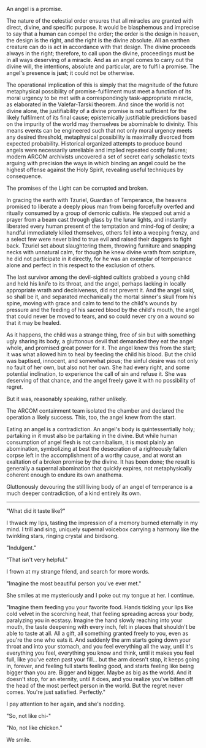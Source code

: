 An angel is a promise.

The nature of the celestial order ensures that all miracles are granted with direct, divine, and specific purpose. It would be blasphemous and imprecise to say that a human can compel the order; the order is the design in heaven, the design is the right, and the right is the divine absolute. All an earthen creature can do is act in accordance with that design. The divine proceeds always in the right; therefore, to call upon the divine, proceedings must be in all ways deserving of a miracle. And as an angel comes to carry out the divine will, the intentions, absolute and particular, are to fulfil a promise. The angel's presence is **just**; it could not be otherwise.

The operational implication of this is simply that the magnitude of the future metaphysical possibility of promise-fulfilment must meet a function of its moral urgency to be met with a correspondingly task-appropriate miracle, as elaborated in the Valefar-Tarski theorem. And since the world is not divine alone, the justifiability of a divine promise is not sufficient for the likely fulfilment of its final cause; epistemically justifiable predictions based on the impurity of the world may themselves be abominable to divinity. This means events can be engineered such that not only moral urgency meets any desired threshold, metaphysical possibility is maximally divorced from expected probability. Historical organized attempts to produce bound angels were necessarily unreliable and implied repeated costly failures; modern ARCOM archivists uncovered a set of secret early scholastic texts arguing with precision the ways in which binding an angel could be the highest offense against the Holy Spirit, revealing useful techniques by consequence.

The promises of the Light can be corrupted and broken. 

In gracing the earth with Tzuriel, Guardian of Temperance, the heavens promised to liberate a deeply pious man from being forcefully overfed and ritually consumed by a group of demonic cultists. He stepped out amid a prayer from a beam cast through glass by the lunar lights, and instantly liberated every human present of the temptation and mind-fog of desire; a handful immediately killed themselves, others fell into a weeping frenzy, and a select few were never blind to true evil and raised their daggers to fight back. Tzuriel set about slaughtering them, throwing furniture and snapping necks with unnatural calm, for though he knew divine wrath from scripture, he did not participate in it directly, for he was an exemplar of temperance alone and perfect in this respect to the exclusion of others.

The last survivor among the devil-sighted cultists grabbed a young child and held his knife to its throat, and the angel, perhaps lacking in locally appropriate wrath and decisiveness, did not prevent it. And the angel said, so shall be it, and separated mechanically the mortal sinner's skull from his spine, moving with grace and calm to tend to the child's wounds by pressure and the feeding of his sacred blood by the child's mouth, the angel that could never be moved to tears, and so could never cry on a wound so that it may be healed. 

As it happens, the child was a strange thing, free of sin but with something ugly sharing its body, a gluttonous devil that demanded they eat the angel whole, and promised great power for it. The angel knew this from the start; it was what allowed him to heal by feeding the child his blood. But the child was baptised, innocent, and somewhat pious; the sinful desire was not only no fault of her own, but also not her own. She had every right, and some potential inclination, to experience the call of sin and refuse it. She was deserving of that chance, and the angel freely gave it with no possibility of regret.

But it was, reasonably speaking, rather unlikely.

The ARCOM containment team isolated the chamber and declared the operation a likely success. This, too, the angel knew from the start.

Eating an angel is a contradiction. An angel's body is quintessentially holy; partaking in it must also be partaking in the divine. But while human consumption of angel flesh is not cannibalism, it is most plainly an abomination, symbolizing at best the desecration of a righteously fallen corpse left in the accomplishment of a worthy cause, and at worst an exaltation of a broken promise by the divine. It has been done; the result is generally a supernal abomination that quickly expires, not metaphysically coherent enough to endure its own anathema.

Gluttonously devouring the still living body of an angel of temperance is a much deeper contradiction, of a kind entirely its own.

---

"What did it taste like?"

I thwack my lips, tasting the impression of a memory burned eternally in my mind. I trill and sing, uniquely supernal voicebox carrying a harmony like the twinkling stars, ringing crystal and birdsong.

"Indulgent."

"That isn't very helpful."

I frown at my strange friend, and search for more words. 

"Imagine the most beautiful person you've ever met."

She smiles at me mysteriously and I poke out my tongue at her. I continue.

"Imagine them feeding you your favorite food. Hands tickling your lips like cold velvet in the scorching heat, that feeling spreading across your body, paralyzing you in ecstasy. Imagine the hand slowly reaching into your mouth, the taste deepening with every inch, felt in places that shouldn't be able to taste at all. All a gift, all something granted freely to you, even as you're the one who eats it. And suddenly the arm starts going down your throat and into your stomach, and you feel everything all the way, until it's everything you feel, everything you know and think, until it makes you feel full, like you've eaten past your fill... but the arm doesn't stop, it keeps going in, forever, and feeling full starts feeling good, and starts feeling like being bigger than you are. Bigger and bigger. Maybe as big as the world. And it doesn't stop, for an eternity, until it does, and you realize you've bitten off the head of the most perfect person in the world. But the regret never comes. You're just satisfied. Perfectly."

I pay attention to her again, and she's nodding.

"So, not like chi-"

"No, not like chicken."

We smile.
